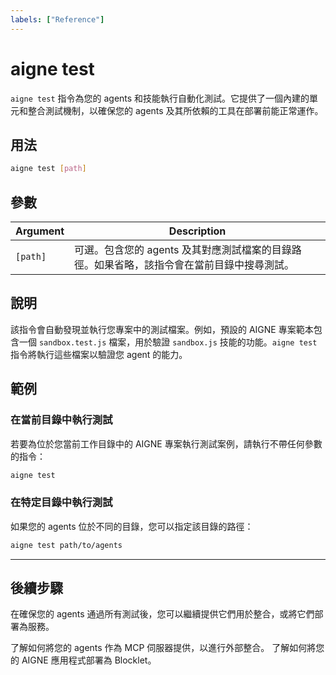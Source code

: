 ```yaml
---
labels: ["Reference"]
---
```


# aigne test

`aigne test` 指令為您的 agents 和技能執行自動化測試。它提供了一個內建的單元和整合測試機制，以確保您的 agents 及其所依賴的工具在部署前能正常運作。

## 用法

```bash Basic Syntax icon=lucide:terminal
aigne test [path]
```

## 參數

| Argument      | Description                                                                                                |
|---------------|------------------------------------------------------------------------------------------------------------|
| `[path]`      | 可選。包含您的 agents 及其對應測試檔案的目錄路徑。如果省略，該指令會在當前目錄中搜尋測試。 |

## 說明

該指令會自動發現並執行您專案中的測試檔案。例如，預設的 AIGNE 專案範本包含一個 `sandbox.test.js` 檔案，用於驗證 `sandbox.js` 技能的功能。`aigne test` 指令將執行這些檔案以驗證您 agent 的能力。

## 範例

### 在當前目錄中執行測試

若要為位於您當前工作目錄中的 AIGNE 專案執行測試案例，請執行不帶任何參數的指令：

```bash icon=lucide:terminal
aigne test
```

### 在特定目錄中執行測試

如果您的 agents 位於不同的目錄，您可以指定該目錄的路徑：

```bash icon=lucide:terminal
aigne test path/to/agents
```

---

## 後續步驟

在確保您的 agents 通過所有測試後，您可以繼續提供它們用於整合，或將它們部署為服務。

<x-cards>
  <x-card data-title="aigne serve-mcp" data-icon="lucide:server" data-href="/command-reference/serve-mcp">
    了解如何將您的 agents 作為 MCP 伺服器提供，以進行外部整合。
  </x-card>
  <x-card data-title="aigne deploy" data-icon="lucide:rocket" data-href="/command-reference/deploy">
    了解如何將您的 AIGNE 應用程式部署為 Blocklet。
  </x-card>
</x-cards>

